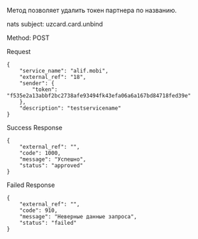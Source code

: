 Метод позволяет удалить токен партнера по названию.

nats subject: uzcard.card.unbind

Method: POST

Request

```
{
    "service_name": "alif.mobi",
    "external_ref": "18",
    "sender": {
        "token": "f535e2a13abbf2bc2738afe93494fk43efa06a6a167bd84718fed39e"
    },
    "description": "testservicename"
}

```

Success Response 

```
{
    "external_ref": "",
    "code": 1000,
    "message": "Успешно",
    "status": "approved"
}
```
Failed Response

```
{
    "external_ref": "",
    "code": 910,
    "message": "Неверные данные запроса",
    "status": "failed"
}

```
